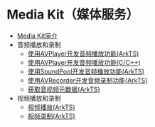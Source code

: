 # Media Kit（媒体服务）

- [Media Kit简介](../media/media-kit-intro.md)
- 音频播放和录制
  - [使用AVPlayer开发音频播放功能(ArkTS)](../media/using-avplayer-for-playback.md)
  - [使用AVPlayer开发音频播放功能(C/C++)](../media/using-ndk-avplayer-for-playerback.md)
  - [使用SoundPool开发音频播放功能(ArkTS)](../media/using-soundpool-for-playback.md)
  - [使用AVRecorder开发音频录制功能(ArkTS)](../media/using-avrecorder-for-recording.md)
  - [获取音视频元数据(ArkTS)](../media/avmetadataextractor.md)
- 视频播放和录制
  - [视频播放(ArkTS)](../media/video-playback.md)
  - [视频录制(ArkTS)](../media/video-recording.md)
